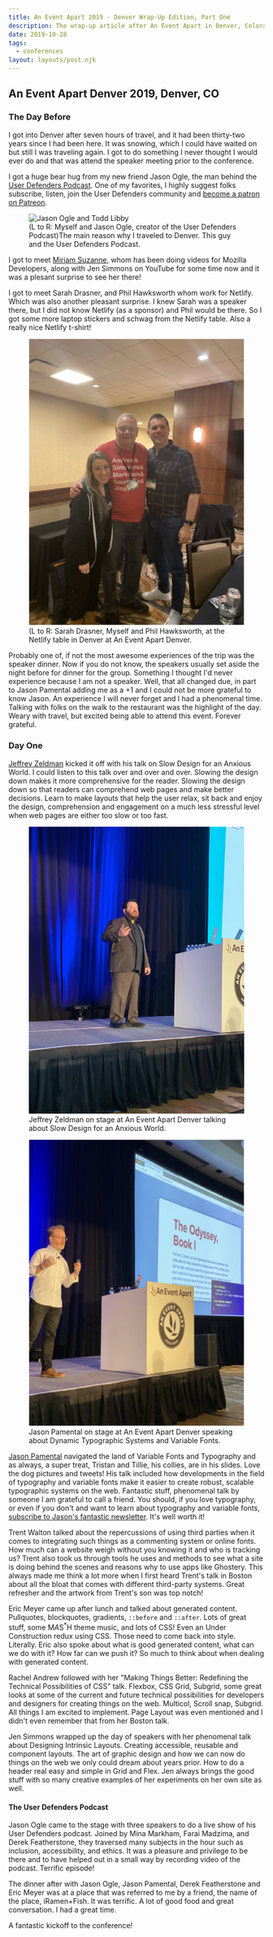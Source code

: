 ```yaml
---
title: An Event Apart 2019 - Denver Wrap-Up Edition, Part One
description: The wrap-up article after An Event Apart in Denver, Colorado.
date: 2019-10-28
tags:
  - conferences
layout: layouts/post.njk
---
```


## An Event Apart Denver 2019, Denver, CO

### The Day Before

I got into Denver after seven hours of travel, and it had been thirty-two years since I had been here. It was snowing, which I could have waited on but still I was traveling again. I got to do something I never thought I would ever do and that was attend the speaker meeting prior to the conference.

I got a huge bear hug from my new friend Jason Ogle, the man behind the <a href="https://userdefenders.com">User Defenders Podcast</a>. One of my favorites, I highly suggest folks subscribe, listen, join the User Defenders community and <a href="https://patreon.com/userdefenders">become a patron on Patreon</a>.

<div class="content__placeholder">
  <figure>
    <img class="content__image" src="/img/jasono-todd.jpg" alt="Jason Ogle and Todd Libby" />
    <figcaption>(L to R: Myself and Jason Ogle, creator of the User Defenders Podcast)The main reason why I traveled to Denver. This guy and the User Defenders Podcast.</figcaption>
  </figure>
</div>

I got to meet <a href="https://miriam.codes/">Miriam Suzanne</a>, whom has been doing videos for Mozilla Developers, along with Jen Simmons on YouTube for some time now and it was a plesant surprise to see her there!

I got to meet Sarah Drasner, and Phil Hawksworth whom work for Netlify. Which was also another pleasant surprise. I knew Sarah was a speaker there, but I did not know Netlify (as a sponsor) and Phil would be there. So I got some more laptop stickers and schwag from the Netlify table. Also a really nice Netlify t-shirt!

<div class="content__placeholder">
  <figure>
    <img class="content__image" src="/img/sd-ph-tl.jpg" alt="Sarah Drasner, Phil Hawksworth and Todd Libby at the Netlify table at An Event Apart Denver" />
    <figcaption>(L to R: Sarah Drasner, Myself and Phil Hawksworth, at the Netlify table in Denver at An Event Apart Denver.</figcaption>
  </figure>
</div>

Probably one of, if not the most awesome experiences of the trip was the speaker dinner. Now if you do not know, the speakers usually set aside the night before for dinner for the group. Something I thought I'd never experience because I am not a speaker. Well, that all changed due, in part to Jason Pamental adding me as a +1 and I could not be more grateful to know Jason. An experience I will never forget and I had a phenomenal time. Talking with folks on the walk to the restaurant was the highlight of the day. Weary with travel, but excited being able to attend this event. Forever grateful.

### Day One

<a href="https://zeldman.com">Jeffrey Zeldman</a> kicked it off with his talk on Slow Design for an Anxious World. I could listen to this talk over and over and over. Slowing the design down makes it more comprehensive for the reader. Slowing the design down so that readers can comprehend web pages and make better decisions. Learn to make layouts that help the user relax, sit back and enjoy the design, comprehension and engagement on a much less stressful level when web pages are either too slow or too fast.

<div class="content__placeholder">
  <figure>
    <img class="content__image" src="/img/jz.jpg" alt="Jeffrey Zeldman on stage at An Event Apart Denver" />
    <figcaption>Jeffrey Zeldman on stage at An Event Apart Denver talking about Slow Design for an Anxious World.</figcaption>
  </figure>
</div>

<div class="content__placeholder">
  <figure>
    <img class="content__image" src="/img/jp.jpg" alt="Jason Pamental on stage at An Event Apart Denver" />
    <figcaption>Jason Pamental on stage at An Event Apart Denver speaking about Dynamic Typographic Systems and Variable Fonts.</figcaption>
  </figure>
</div>

<a href="https://rwt.io">Jason Pamental</a> navigated the land of Variable Fonts and Typography and as always, a super treat, Tristan and Tillie, his collies, are in his slides. Love the dog pictures and tweets! His talk included how developments in the field of typography and variable fonts make it easier to create robust, scalable typographic systems on the web. Fantastic stuff, phenomenal talk by someone I am grateful to call a friend. You should, if you love typography, or even if you don't and want to learn about typography and variable fonts, <a href="https://rwt.io/newsletter">subscribe to Jason's fantastic newsletter</a>. It's well worth it!

Trent Walton talked about the repercussions of using third parties when it comes to integrating such things as a commenting system or online fonts. How much can a website weigh without you knowing it and who is tracking us? Trent also took us through tools he uses and methods to see what a site is doing behind the scenes and reasons why to use apps like Ghostery. This always made me think a lot more when I first heard Trent's talk in Boston about all the bloat that comes with different third-party systems. Great refresher and the artwork from Trent's son was top notch!

Eric Meyer came up after lunch and talked about generated content. Pullquotes, blockquotes, gradients, `::before` and `::after`. Lots of great stuff, some M<sup>*</sup>A<sup>*</sup>S<sup>*</sup>H theme music, and lots of CSS! Even an Under Construction redux using CSS. Those need to come back into style. Literally. Eric also spoke about what is good generated content, what can we do with it? How far can we push it? So much to think about when dealing with generated content.

Rachel Andrew followed with her "Making Things Better: Redefining the Technical Possibilities of CSS" talk. Flexbox, CSS Grid, Subgrid, some great looks at some of the current and future technical possibilities for developers and designers for creating things on the web. Multicol, Scroll snap, Subgrid. All things I am excited to implement. Page Layout was even mentioned and I didn't even remember that from her Boston talk.

Jen Simmons wrapped up the day of speakers with her phenomenal talk about Designing Intrinsic Layouts. Creating accessible, reusable and component layouts. The art of graphic design and how we can now do things on the web we only could dream about years prior. How to do a header real easy and simple in Grid and Flex. Jen always brings the good stuff with so many creative examples of her experiments on her own site as well.

#### The User Defenders Podcast

Jason Ogle came to the stage with three speakers to do a live show of his User Defenders podcast. Joined by Mina Markham, Farai Madzima, and Derek Featherstone, they traversed many subjects in the hour such as inclusion, accessibility, and ethics. It was a pleasure and privilege to be there and to have helped out in a small way by recording video of the podcast. Terrific episode!

The dinner after with Jason Ogle, Jason Pamental, Derek Featherstone and Eric Meyer was at a place that was referred to me by a friend, the name of the place, iRamen+Fish. It was terrific. A lot of good food and great conversation. I had a great time.

A fantastic kickoff to the conference!
